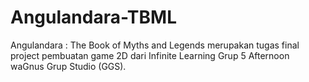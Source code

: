 # Angulandara-TBML
Angulandara : The Book of Myths and Legends merupakan tugas final project pembuatan game 2D dari Infinite Learning Grup 5 Afternoon waGnus Grup Studio (GGS).
